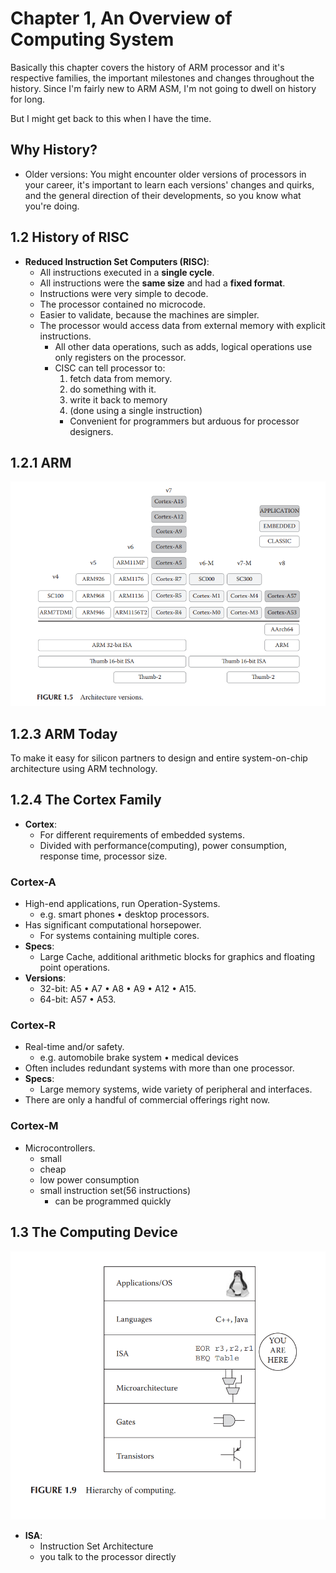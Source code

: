 # Chapter 1, An Overview of Computing System
Basically this chapter covers the history of ARM processor and it's respective families, the important milestones and changes throughout the history. Since I'm fairly new to ARM ASM, I'm not going to dwell on history for long.

But I might get back to this when I have the time.

## Why History?
- Older versions:
You might encounter older versions of processors in your career, it's important to learn each versions' changes and quirks, and the general direction of their developments, so you know what you're doing.

## 1.2 History of RISC
- **Reduced Instruction Set Computers (RISC)**:
  - All instructions executed in a **single cycle**.
  - All instructions were the **same size** and had a **fixed format**.
  - Instructions were very simple to decode.
  - The processor contained no microcode.
  - Easier to validate, because the machines are simpler.
  - The processor would access data from external memory with explicit instructions.
    - All other data operations, such as adds, logical operations use only registers on the processor.
    - CISC can tell processor to:
      1. fetch data from memory.
      2. do something with it.
      3. write it back to memory
      4. (done using a single instruction)
      - Convenient for programmers but arduous for processor designers.  
## 1.2.1 ARM
![Architecture](./attachments/Architecture%20versions.png)

## 1.2.3 ARM Today
To make it easy for silicon partners to design and entire system-on-chip architecture using ARM technology.

## 1.2.4 The Cortex Family
- **Cortex**:
  - For different requirements of embedded systems.
  - Divided with performance(computing), power consumption, response time, processor size.

### Cortex-A
- High-end applications, run Operation-Systems.
  - e.g. smart phones • desktop processors.
- Has significant computational horsepower.
  - For systems containing multiple cores.
- **Specs**:
  - Large Cache, additional arithmetic blocks for graphics and floating point operations.
- **Versions**:
  - 32-bit: A5 • A7 • A8 • A9 • A12 • A15.
  - 64-bit: A57 • A53.

### Cortex-R
- Real-time and/or safety. 
  - e.g. automobile brake system • medical devices
- Often includes redundant systems with more than one processor.
- **Specs**:
  - Large memory systems, wide variety of peripheral and interfaces.
- There are only a handful of commercial offerings right now.

### Cortex-M
- Microcontrollers.
  - small
  - cheap
  - low power consumption
  - small instruction set(56 instructions)
    - can be programmed quickly

## 1.3 The Computing Device
![Hierarchy of computing](./attachments/Hierarchy%20of%20computing.png)
- **ISA**: 
  - Instruction Set Architecture
  - you talk to the processor directly